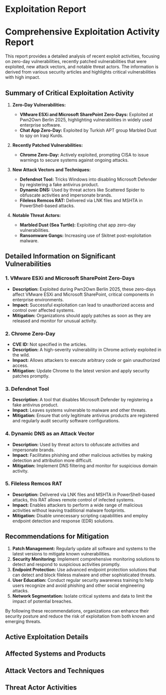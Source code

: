 # Exploitation Report

# Comprehensive Exploitation Activity Report

This report provides a detailed analysis of recent exploit activities, focusing on zero-day vulnerabilities, recently patched vulnerabilities that were exploited, new attack vectors, and notable threat actors. The information is derived from various security articles and highlights critical vulnerabilities with high impact.

## Summary of Critical Exploitation Activity

1. **Zero-Day Vulnerabilities:**
   - **VMware ESXi and Microsoft SharePoint Zero-Days:** Exploited at Pwn2Own Berlin 2025, highlighting vulnerabilities in widely used enterprise software.
   - **Chat App Zero-Day:** Exploited by Turkish APT group Marbled Dust to spy on Iraqi Kurds.

2. **Recently Patched Vulnerabilities:**
   - **Chrome Zero-Day:** Actively exploited, prompting CISA to issue warnings to secure systems against ongoing attacks.

3. **New Attack Vectors and Techniques:**
   - **Defendnot Tool:** Tricks Windows into disabling Microsoft Defender by registering a fake antivirus product.
   - **Dynamic DNS:** Used by threat actors like Scattered Spider to obfuscate activities and impersonate brands.
   - **Fileless Remcos RAT:** Delivered via LNK files and MSHTA in PowerShell-based attacks.

4. **Notable Threat Actors:**
   - **Marbled Dust (Sea Turtle):** Exploiting chat app zero-day vulnerabilities.
   - **Ransomware Gangs:** Increasing use of Skitnet post-exploitation malware.

## Detailed Information on Significant Vulnerabilities

### 1. VMware ESXi and Microsoft SharePoint Zero-Days
- **Description:** Exploited during Pwn2Own Berlin 2025, these zero-days affect VMware ESXi and Microsoft SharePoint, critical components in enterprise environments.
- **Impact:** Successful exploitation can lead to unauthorized access and control over affected systems.
- **Mitigation:** Organizations should apply patches as soon as they are released and monitor for unusual activity.

### 2. Chrome Zero-Day
- **CVE ID:** Not specified in the articles.
- **Description:** A high-severity vulnerability in Chrome actively exploited in the wild.
- **Impact:** Allows attackers to execute arbitrary code or gain unauthorized access.
- **Mitigation:** Update Chrome to the latest version and apply security patches promptly.

### 3. Defendnot Tool
- **Description:** A tool that disables Microsoft Defender by registering a fake antivirus product.
- **Impact:** Leaves systems vulnerable to malware and other threats.
- **Mitigation:** Ensure that only legitimate antivirus products are registered and regularly audit security software configurations.

### 4. Dynamic DNS as an Attack Vector
- **Description:** Used by threat actors to obfuscate activities and impersonate brands.
- **Impact:** Facilitates phishing and other malicious activities by making detection and attribution more difficult.
- **Mitigation:** Implement DNS filtering and monitor for suspicious domain activity.

### 5. Fileless Remcos RAT
- **Description:** Delivered via LNK files and MSHTA in PowerShell-based attacks, this RAT allows remote control of infected systems.
- **Impact:** Enables attackers to perform a wide range of malicious activities without leaving traditional malware footprints.
- **Mitigation:** Disable unnecessary scripting capabilities and employ endpoint detection and response (EDR) solutions.

## Recommendations for Mitigation

1. **Patch Management:** Regularly update all software and systems to the latest versions to mitigate known vulnerabilities.
2. **Security Monitoring:** Implement comprehensive monitoring solutions to detect and respond to suspicious activities promptly.
3. **Endpoint Protection:** Use advanced endpoint protection solutions that can detect and block fileless malware and other sophisticated threats.
4. **User Education:** Conduct regular security awareness training to help users recognize and avoid phishing and other social engineering attacks.
5. **Network Segmentation:** Isolate critical systems and data to limit the impact of potential breaches.

By following these recommendations, organizations can enhance their security posture and reduce the risk of exploitation from both known and emerging threats.

## Active Exploitation Details



## Affected Systems and Products



## Attack Vectors and Techniques



## Threat Actor Activities

 